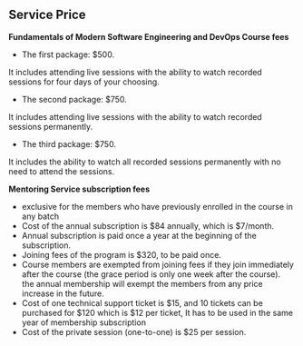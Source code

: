 ## Service Price

**Fundamentals of Modern Software Engineering and DevOps Course fees**

 - The first package: $500.

 It includes attending live sessions with the ability to watch recorded sessions for four days of your choosing.

 - The second package: $750.

It includes attending live sessions with the ability to watch recorded sessions permanently.

 - The third package: $750.

 It includes the ability to watch all recorded sessions permanently with no need to attend the sessions.

**Mentoring Service subscription fees**

- exclusive for the members who have previously enrolled in the course in any batch
- Cost of the annual subscription is $84 annually, which is $7/month.
- Annual subscription is paid once a year at the beginning of the subscription.
- Joining fees of the program is $320, to be paid once.
- Course members are exempted from joining fees if they join immediately after the course (the grace period is only one week after the course).
the annual membership will exempt the members from any price increase in the future.
- Cost of one technical support ticket is $15, and 10 tickets can be purchased for $120 which is $12 per ticket, It has to be used in the same year of membership subscription
- Cost of the private session (one-to-one) is $25 per session.
